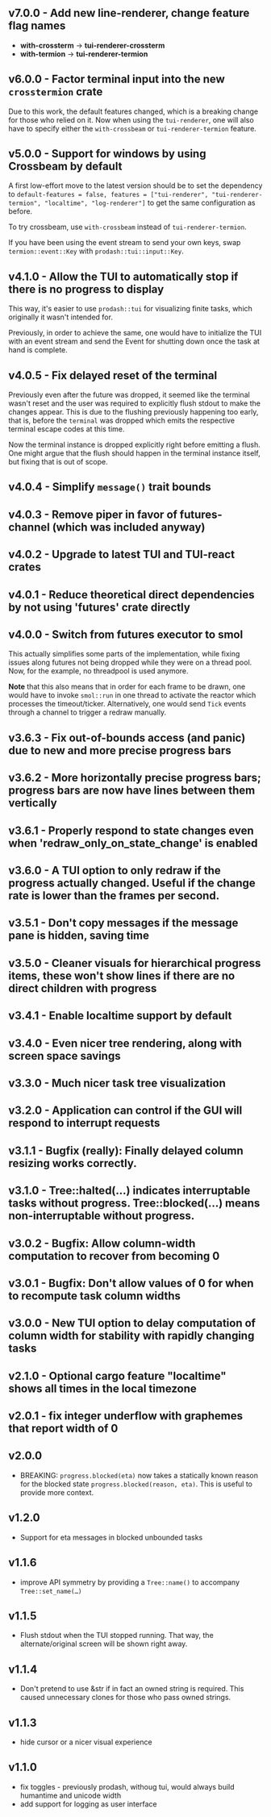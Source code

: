 ## v7.0.0 - Add new line-renderer, change feature flag names

* **with-crossterm** -> **tui-renderer-crossterm**
* **with-termion** -> **tui-renderer-termion**

## v6.0.0 - Factor terminal input into the new `crosstermion` crate

Due to this work, the default features changed, which is a breaking change for those who relied on it.
Now when using the `tui-renderer`, one will also have to specify either the `with-crossbeam` or `tui-renderer-termion` feature.

## v5.0.0 - Support for windows by using Crossbeam by default

A first low-effort move to the latest version should be to set the dependency to
`default-features = false, features = ["tui-renderer", "tui-renderer-termion", "localtime", "log-renderer"]`
to get the same configuration as before.

To try crossbeam, use `with-crossbeam` instead of `tui-renderer-termion`.

If you have been using the event stream to send your own keys, swap `termion::event::Key` with `prodash::tui::input::Key`.

## v4.1.0 - Allow the TUI to automatically stop if there is no progress to display

This way, it's easier to use `prodash::tui` for visualizing finite tasks, which originally it wasn't intended for.

Previously, in order to achieve the same, one would have to initialize the TUI with an event stream and send the Event
for shutting down once the task at hand is complete.

## v4.0.5 - Fix delayed reset of the terminal

Previously even after the future was dropped, it seemed like the terminal wasn't reset and the user was required
to explicitly flush stdout to make the changes appear. This is due to the flushing previously happening too early,
that is, before the `terminal` was dropped which emits the respective terminal escape codes at this time.

Now the terminal instance is dropped explicitly right before emitting a flush.
One might argue that the flush should happen in the terminal instance itself, but fixing that is out of scope.

## v4.0.4 - Simplify `message()` trait bounds

## v4.0.3 - Remove piper in favor of futures-channel (which was included anyway)

## v4.0.2 - Upgrade to latest TUI and TUI-react crates

## v4.0.1 - Reduce theoretical direct dependencies by not using 'futures' crate directly

## v4.0.0 - Switch from futures executor to smol

This actually simplifies some parts of the implementation, while fixing issues along futures not being dropped while they
were on a thread pool. Now, for the example, no threadpool is used anymore.

**Note** that this also means that in order for each frame to be drawn, one would have to invoke `smol::run` in one thread to
activate the reactor which processes the timeout/ticker. Alternatively, one would send `Tick` events through a channel to trigger
a redraw manually.

## v3.6.3 - Fix out-of-bounds access (and panic) due to new and more precise progress bars

## v3.6.2 - More horizontally precise progress bars; progress bars are now have lines between them vertically

## v3.6.1 - Properly respond to state changes even when 'redraw_only_on_state_change' is enabled

## v3.6.0 - A TUI option to only redraw if the progress actually changed. Useful if the change rate is lower than the frames per second.

## v3.5.1 - Don't copy messages if the message pane is hidden, saving time

## v3.5.0 - Cleaner visuals for hierarchical progress items, these won't show lines if there are no direct children with progress

## v3.4.1 - Enable localtime support by default

## v3.4.0 - Even nicer tree rendering, along with screen space savings

## v3.3.0 - Much nicer task tree visualization

## v3.2.0 - Application can control if the GUI will respond to interrupt requests

## v3.1.1 - Bugfix (really): Finally delayed column resizing works correctly.

## v3.1.0 - Tree::halted(…) indicates interruptable tasks without progress. Tree::blocked(…) means non-interruptable without progress.

## v3.0.2 - Bugfix: Allow column-width computation to recover from becoming 0

## v3.0.1 - Bugfix: Don't allow values of 0 for when to recompute task column widths

## v3.0.0 - New TUI option to delay computation of column width for stability with rapidly changing tasks

## v2.1.0 - Optional cargo feature "localtime" shows all times in the local timezone

## v2.0.1 - fix integer underflow with graphemes that report width of 0

## v2.0.0

* BREAKING: `progress.blocked(eta)` now takes a statically known reason for the blocked state `progress.blocked(reason, eta)`. This is
  useful to provide more context.

## v1.2.0

* Support for eta messages in blocked unbounded tasks

## v1.1.6

* improve API symmetry by providing a `Tree::name()` to accompany `Tree::set_name(…)`

## v1.1.5

* Flush stdout when the TUI stopped running. That way, the alternate/original screen will be shown right away.

## v1.1.4

* Don't pretend to use &str if in fact an owned string is required. This caused unnecessary clones for those who pass owned strings.

## v1.1.3

* hide cursor or a nicer visual experience

## v1.1.0

* fix toggles - previously prodash, withoug tui, would always build humantime and unicode width
* add support for logging as user interface
